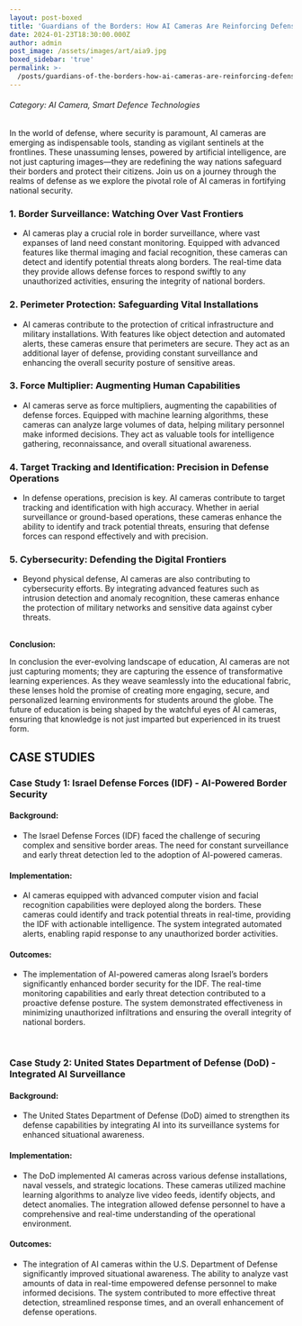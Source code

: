 ```yaml
---
layout: post-boxed
title: 'Guardians of the Borders: How AI Cameras Are Reinforcing Defense Strategies'
date: 2024-01-23T18:30:00.000Z
author: admin
post_image: /assets/images/art/aia9.jpg
boxed_sidebar: 'true'
permalink: >-
  /posts/guardians-of-the-borders-how-ai-cameras-are-reinforcing-defense-strategies
---
```


###### Category: AI Camera, Smart Defence Technologies

In the world of defense, where security is paramount, AI cameras are emerging as indispensable tools, standing as vigilant sentinels at the frontlines. These unassuming lenses, powered by artificial intelligence, are not just capturing images—they are redefining the way nations safeguard their borders and protect their citizens. Join us on a journey through the realms of defense as we explore the pivotal role of AI cameras in fortifying national security.

### 1. Border Surveillance: Watching Over Vast Frontiers

* AI cameras play a crucial role in border surveillance, where vast expanses of land need constant monitoring. Equipped with advanced features like thermal imaging and facial recognition, these cameras can detect and identify potential threats along borders. The real-time data they provide allows defense forces to respond swiftly to any unauthorized activities, ensuring the integrity of national borders.

### 2. Perimeter Protection: Safeguarding Vital Installations

* AI cameras contribute to the protection of critical infrastructure and military installations. With features like object detection and automated alerts, these cameras ensure that perimeters are secure. They act as an additional layer of defense, providing constant surveillance and enhancing the overall security posture of sensitive areas.

### 3. Force Multiplier: Augmenting Human Capabilities

* AI cameras serve as force multipliers, augmenting the capabilities of defense forces. Equipped with machine learning algorithms, these cameras can analyze large volumes of data, helping military personnel make informed decisions. They act as valuable tools for intelligence gathering, reconnaissance, and overall situational awareness.

### 4. Target Tracking and Identification: Precision in Defense Operations

* In defense operations, precision is key. AI cameras contribute to target tracking and identification with high accuracy. Whether in aerial surveillance or ground-based operations, these cameras enhance the ability to identify and track potential threats, ensuring that defense forces can respond effectively and with precision.

### 5. Cybersecurity: Defending the Digital Frontiers

* Beyond physical defense, AI cameras are also contributing to cybersecurity efforts. By integrating advanced features such as intrusion detection and anomaly recognition, these cameras enhance the protection of military networks and sensitive data against cyber threats.

<br>
<b>Conclusion:</b>
<p>
In conclusion the ever-evolving landscape of education, AI cameras are not just capturing moments; they are capturing the essence of transformative learning experiences. As they weave seamlessly into the educational fabric, these lenses hold the promise of creating more engaging, secure, and personalized learning environments for students around the globe. The future of education is being shaped by the watchful eyes of AI cameras, ensuring that knowledge is not just imparted but experienced in its truest form.
</p>

## CASE STUDIES

### Case Study 1: Israel Defense Forces (IDF) - AI-Powered Border Security

#### Background:

* The Israel Defense Forces (IDF) faced the challenge of securing complex and sensitive border areas. The need for constant surveillance and early threat detection led to the adoption of AI-powered cameras.

#### Implementation:

* AI cameras equipped with advanced computer vision and facial recognition capabilities were deployed along the borders. These cameras could identify and track potential threats in real-time, providing the IDF with actionable intelligence. The system integrated automated alerts, enabling rapid response to any unauthorized border activities.

#### Outcomes:

* The implementation of AI-powered cameras along Israel’s borders significantly enhanced border security for the IDF. The real-time monitoring capabilities and early threat detection contributed to a proactive defense posture. The system demonstrated effectiveness in minimizing unauthorized infiltrations and ensuring the overall integrity of national borders.

<br>

### Case Study 2: United States Department of Defense (DoD) - Integrated AI Surveillance

#### Background:

* The United States Department of Defense (DoD) aimed to strengthen its defense capabilities by integrating AI into its surveillance systems for enhanced situational awareness.

#### Implementation:

* The DoD implemented AI cameras across various defense installations, naval vessels, and strategic locations. These cameras utilized machine learning algorithms to analyze live video feeds, identify objects, and detect anomalies. The integration allowed defense personnel to have a comprehensive and real-time understanding of the operational environment.

#### Outcomes:

* The integration of AI cameras within the U.S. Department of Defense significantly improved situational awareness. The ability to analyze vast amounts of data in real-time empowered defense personnel to make informed decisions. The system contributed to more effective threat detection, streamlined response times, and an overall enhancement of defense operations.
